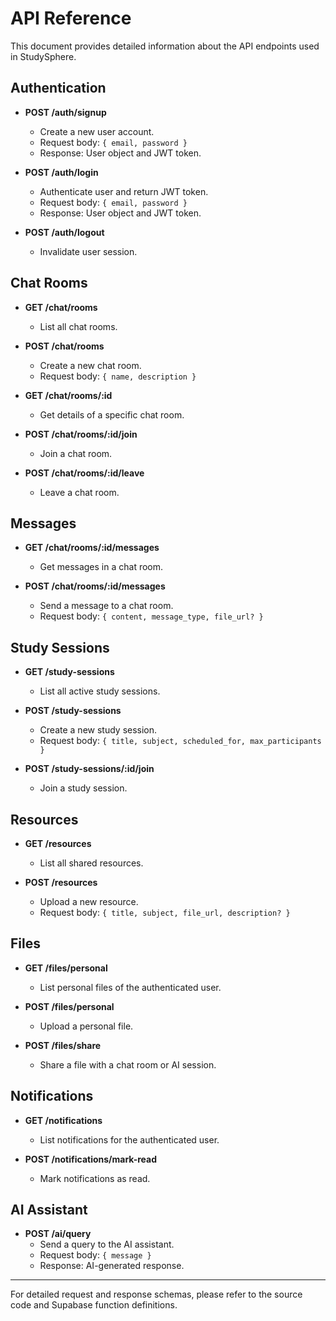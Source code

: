 # API Reference

This document provides detailed information about the API endpoints used in StudySphere.

## Authentication

- **POST /auth/signup**
  - Create a new user account.
  - Request body: `{ email, password }`
  - Response: User object and JWT token.

- **POST /auth/login**
  - Authenticate user and return JWT token.
  - Request body: `{ email, password }`
  - Response: User object and JWT token.

- **POST /auth/logout**
  - Invalidate user session.

## Chat Rooms

- **GET /chat/rooms**
  - List all chat rooms.

- **POST /chat/rooms**
  - Create a new chat room.
  - Request body: `{ name, description }`

- **GET /chat/rooms/:id**
  - Get details of a specific chat room.

- **POST /chat/rooms/:id/join**
  - Join a chat room.

- **POST /chat/rooms/:id/leave**
  - Leave a chat room.

## Messages

- **GET /chat/rooms/:id/messages**
  - Get messages in a chat room.

- **POST /chat/rooms/:id/messages**
  - Send a message to a chat room.
  - Request body: `{ content, message_type, file_url? }`

## Study Sessions

- **GET /study-sessions**
  - List all active study sessions.

- **POST /study-sessions**
  - Create a new study session.
  - Request body: `{ title, subject, scheduled_for, max_participants }`

- **POST /study-sessions/:id/join**
  - Join a study session.

## Resources

- **GET /resources**
  - List all shared resources.

- **POST /resources**
  - Upload a new resource.
  - Request body: `{ title, subject, file_url, description? }`

## Files

- **GET /files/personal**
  - List personal files of the authenticated user.

- **POST /files/personal**
  - Upload a personal file.

- **POST /files/share**
  - Share a file with a chat room or AI session.

## Notifications

- **GET /notifications**
  - List notifications for the authenticated user.

- **POST /notifications/mark-read**
  - Mark notifications as read.

## AI Assistant

- **POST /ai/query**
  - Send a query to the AI assistant.
  - Request body: `{ message }`
  - Response: AI-generated response.

---

For detailed request and response schemas, please refer to the source code and Supabase function definitions.
